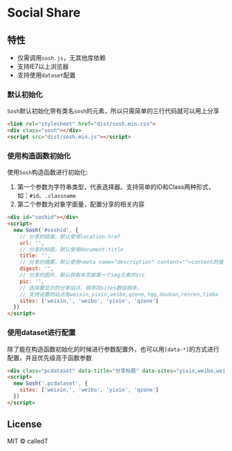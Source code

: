 # Social Share

## 特性

- 仅需调用`sosh.js`，无其他库依赖
- 支持IE7以上浏览器
- 支持使用`dataset`配置

### 默认初始化
`Sosh`默认初始化带有类名`sosh`的元素，所以只需简单的三行代码就可以用上分享

```html
<link rel="stylesheet" href="dist/sosh.min.css">
<div class="sosh"></div>
<script src="dist/sosh.min.js"></script>
```

### 使用构造函数初始化

使用`Sosh`构造函数进行初始化:

1. 第一个参数为字符串类型，代表选择器。支持简单的ID和Class两种形式，如：`#id`、`.classname`
2. 第二个参数为对象字面量，配置分享的相关内容

```html
<div id="soshid"></div>
<script>
  new Sosh('#soshid', {
    // 分享的链接，默认使用location.href
    url: '',
    // 分享的标题，默认使用document.title
    title: '',
    // 分享的摘要，默认使用<meta name="description" content="">content的值
    digest: '',
    // 分享的图片，默认获取本页面第一个img元素的src
    pic: '',
    // 选择要显示的分享站点，顺序同sites数组顺序，
    // 支持设置的站点有weixin,yixin,weibo,qzone,tqq,douban,renren,tieba
    sites: ['weixin,', 'weibo', 'yixin', 'qzone']
  })
</script>
```


### 使用dataset进行配置

除了能在构造函数初始化的时候进行参数配置外，也可以用`[data-*]`的方式进行配置，并且优先级高于函数参数

```html
<div class="pcdataset" data-title="分享标题" data-sites="yixin,weibo,weixin,tqq,qzone"></div>
<script>
  new Sosh('.pcdataset', {
    sites: ['weixin,', 'weibo', 'yixin', 'qzone']
  })
</script>
```

## License

MIT © calledT
